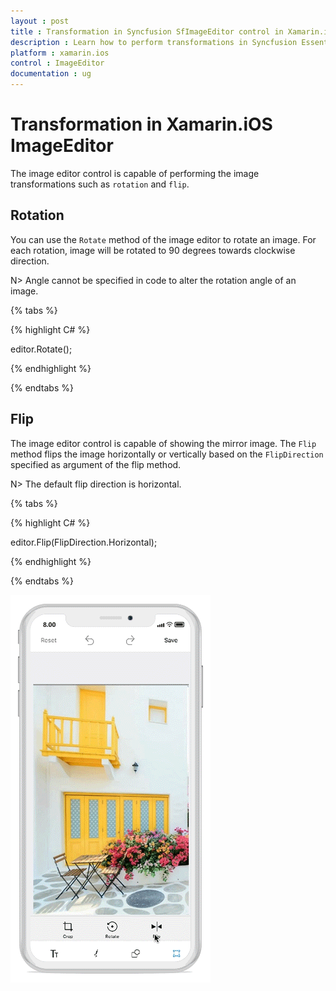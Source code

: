 ```yaml
---
layout : post
title : Transformation in Syncfusion SfImageEditor control in Xamarin.iOS
description : Learn how to perform transformations in Syncfusion Essential Studio® Xamarin.iOS ImageEditor Control, its elements, and more.
platform : xamarin.ios
control : ImageEditor
documentation : ug
---
```


# Transformation in Xamarin.iOS ImageEditor

The image editor control is capable of performing the image transformations such as `rotation` and `flip`.

## Rotation

You can use the `Rotate` method of the image editor to rotate an image. For each rotation, image will be rotated to 90 degrees towards clockwise direction.

N> Angle cannot be specified in code to alter the rotation angle of an image.

{% tabs %}

{% highlight C# %}

editor.Rotate();

{% endhighlight %}

{% endtabs %}

## Flip

The image editor control is capable of showing the mirror image. The `Flip` method flips the image horizontally or vertically based on the `FlipDirection` specified as argument of the flip method.

N> The default flip direction is horizontal.

{% tabs %}

{% highlight C# %}

editor.Flip(FlipDirection.Horizontal);

{% endhighlight %}

{% endtabs %}

![SfImageEditor](ImageEditor_images/flip.gif)